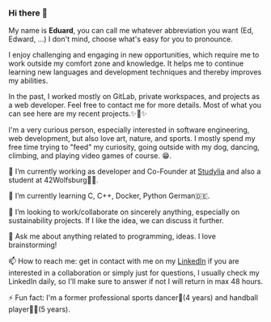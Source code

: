 ### Hi there 👋

My name is **Eduard**, you can call me whatever abbreviation you want (Ed, Edward, ...) I don't mind, choose what's easy for you to pronounce.

I enjoy challenging and engaging in new opportunities, which require me to work outside my comfort zone and knowledge. It helps me to continue learning new languages and development techniques and thereby improves my abilities.

In the past, I worked mostly on GitLab, private workspaces, and projects as a web developer. Feel free to contact me for more details. Most of what you can see here are my recent projects.✨🤩✨

I'm a very curious person, especially interested in software engineering, web development, but also love art, nature, and sports. I mostly spend my free time trying to "feed" my curiosity, going outside with my dog, dancing, climbing, and playing video games of course. 😁.

   <p>🔭 I’m currently working as developer and Co-Founder at <a href="https://studylia.com/" target="_blank">Studylia</a> and also a student at 42Wolfsburg👨‍🎓.</p>
   <p>🌱 I’m currently learning C, C++, Docker, Python German🇩🇪.</p>
   <p>👯 I’m looking to work/collaborate on sincerely anything, especially on sustainability projects. If I like the idea, we can discuss it further.</p>
   <p>💬 Ask me about anything related to programming, ideas. I love brainstorming!</p>
   <p>📫 How to reach me: get in contact with me on my <a href="https://www.linkedin.com/in/eduard-hosu/" target="_blank">LinkedIn</a> if you are interested in a collaboration or simply just for questions, I usually check my LinkedIn daily, so I'll make sure to answer if not I will return in max 48 hours.</p>
   <p>⚡ Fun fact: I'm a former professional sports dancer🕺(4 years) and handball player🤾‍♂️(5 years).</p>
